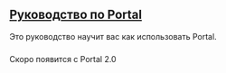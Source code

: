 ## [Руководство по Portal](accent://)

Это руководство научит вас как использовать Portal.

###

Скоро появится с Portal 2.0
